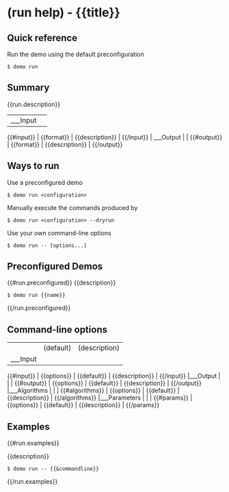 # (run help) - {{title}}

## Quick reference

Run the demo using the default preconfiguration

```
$ demo run
```

## Summary

{{run.description}}

|              |                 |
| -----------  | --------------- |
| ___Input     |
{{#input}}
| {{format}}   | {{description}} |
{{/input}}
| ___Output    |                 | 
{{#output}}
| {{format}}   | {{description}} |
{{/output}}

## Ways to run

Use a preconfigured demo

```
$ demo run <configuration>
```

Manually execute the commands produced by

```
$ demo run <configuration> --dryrun
```

Use your own command-line options

```
$ demo run -- [options...]
```

## Preconfigured Demos

{{#run.preconfigured}}
{{description}}

```
$ demo run {{name}}
```
{{/run.preconfigured}}

## Command-line options

|                 |             |                   |
| --------------- | ----------- | ----------------- |
|                 | (default)   | (description)     |
|___Input         |             |                   |
{{#input}}
| {{options}}     | {{default}} | {{description}}   |
{{/input}}
|___Output        |             |                   |
{{#output}}
| {{options}}     | {{default}} | {{description}}   |
{{/output}}
|___Algorithms    |             |                   |
{{#algorithms}}
| {{options}}     | {{default}} | {{description}}   |
{{/algorithms}}
|___Parameters    |             |                   |
{{#params}}
| {{options}}     | {{default}} | {{description}}   |
{{/params}}


## Examples
{{#run.examples}}

{{description}}

```
$ demo run -- {{&commandline}}
```
{{/run.examples}}
